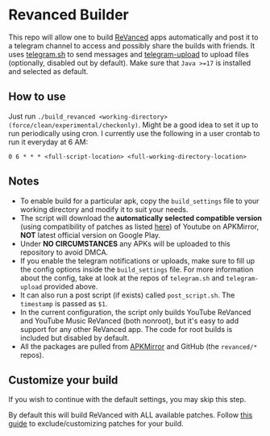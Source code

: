 # Revanced Builder
This repo will allow one to build [ReVanced](https://github.com/revanced/) apps automatically and post it to a telegram channel to access and possibly share the builds with friends. It uses [telegram.sh](https://github.com/fabianonline/telegram.sh) to send messages and [telegram-upload](https://github.com/Nekmo/telegram-upload) to upload files (optionally, disabled out by default). Make sure that `Java >=17` is installed and selected as default.

## How to use
Just run `./build_revanced <working-directory> (force/clean/experimental/checkonly)`. Might be a good idea to set it up to run periodically using cron. I currently use the following in a user crontab to run it everyday at 6 AM:
```
0 6 * * * <full-script-location> <full-working-directory-location>
```

## Notes
- To enable build for a particular apk, copy the `build_settings` file to your working directory and modify it to suit your needs.
- The script will download the **automatically selected compatible version** (using compatibility of patches as listed [here](https://github.com/revanced/revanced-patches#list-of-available-patches)) of Youtube on APKMirror, **NOT** latest official version on Google Play.
- Under **NO CIRCUMSTANCES** any APKs will be uploaded to this repository to avoid DMCA.
- If you enable the telegram notifications or uploads, make sure to fill up the config options inside the `build_settings` file. For more information about the config, take at look at the repos of `telegram.sh` and `telegram-upload` provided above.
- It can also run a post script (if exists) called `post_script.sh`. The `timestamp` is passed as `$1`.
- In the current configuration, the script only builds YouTube ReVanced and YouTube Music ReVanced (both nonroot), but it's easy to add support for any other ReVanced app. The code for root builds is included but disabled by default.
- All the packages are pulled from [APKMirror](https://apkmirror.com) and GitHub (the `revanced/*` repos).

## Customize your build
If you wish to continue with the default settings, you may skip this step.

By default this will build ReVanced with ALL available patches. Follow [this guide](PATCHES_GUIDE.md) to exclude/customizing patches for your build.
